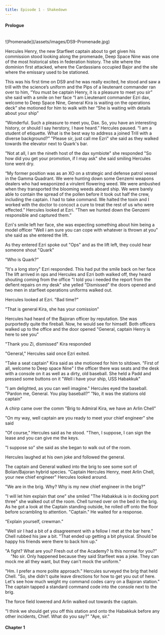 ```yaml
---
title: Episode 1 - Shakedown
---
```


#### Prologue
<br />
![Promenade](/assets/images/DS9-Promenade.jpg)

Hercules Henry, the new Starfleet captain about to get given his commission stood looking along the promenade, Deep Space Nine was one of the most historical sites in federation history. The site where the dominion first attacked, where the Cardassians occupied Bajor and the site where the emissary used to be stationed. 

This was his first time on DS9 and he was really excited, he stood and saw a trill with the science’s uniform and the Pips of a lieutenant commander ran over to him, “You must be captain Henry, it is a pleasure to meet you sir” she said with a smile on her face “I am Lieutenant commander Ezri dax, welcome to Deep Space Nine, General Kira is waiting on the operations deck” she motioned for him to walk with her “She is waiting with details about your ship”

“Wonderful. Such a pleasure to meet you, Dax. So, you have an interesting history, or should I say herstory, I have heard.”
Hercules paused. “I am a student of etiquette. What is the best way to address a joined Trill with a diverse background?”
"Please sir, just call me Ezri" she said as they walked towards the elevator next to Quark's bar.

"Not at all, I am the nineth host of the dax symbiote" she responded "So how did you get your promotion, if I may ask" she said smiling
Hercules tone went dry. 

“My former position was as an XO on a strategic and defense patrol vessel in the Gamma Quadrant. We were hunting down some Genzemi weapons dealers who had weaponized a virulent flowering weed. We were ambushed when they transported the blooming weeds aboard ship. We were barely able to contain the spread of the pollen before it took out half the crew, including the captain. I had to take command. We halted the toxin and I worked with the doctor to concoct a cure to treat the rest of us who were effected.” Hercules looked at Ezri. “Then we hunted down the Genzemi responsible and captured them.”

Ezri's smile left her face, she was expecting something about him being a model officer "Well i am sure you can cope with whatever is thrown at you" she said as she entered the lift. 

As they entered Ezri spoke out "Ops" and as the lift left, they could hear someone shout "Quark"

“Who is Quark?” 

"It's a long story" Ezri responded. This had put the smile back on her face
The lift arrived in ops and Hercules and Ezri both walked off, they heard shouting coming from the office "I told you i needed the report from the defient repairs on my desk" she yelled "Dismissed" the doors opened and two men in starfleet operations uniforms walked out.

Hercules looked at Ezri. "Bad time?"

"That is general Kira, she has your comission"

Hercules had heard of the Bajoran officer by reputation. She was purportedly quite the fireball. Now, he would see for himself. 
Both officers walked up to the office and the door opened "General, captain Henry is here to see you" 

"Thank you Zi, dismissed" Kira responded

"General," Hercules said once Ezri exited.

"Take a seat captain" Kira said as she motioned for him to sitdown. "First of all, welcome to Deep space Nine" I the officer there was seats and the desk with a console on it as well as a dirty, old baseball. She held a Padd and pressed some buttons on it "Well i have your ship, USS Habakkuk"

"I am delighted, as you can well imagine." Hercules eyed the baseball. "Pardon me, General. You play baseball?"
"No, it was the stations old captain"

A chirp came over the comm "Brig to Admiral Kira, we have an Arlin Chell"

"On my way, well captain are you ready to meet your chief engineer" she said

"Of course," Hercules said as he stood. "Then, I suppose, I can sign the lease and you can give me the keys.

"I suppose so" she said as she began to walk out of the room.

Hercules laughed at his own joke and followed the general.

The captain and General walked into the brig to see some sort of Bolian/Bajoran hybrid species. "Captain Hercules Henry, meet Arlin Chell, your new chief engineer" Hercules looked around. 

"We are in the brig. Why? Why is my new chief engineer in the brig?"

"I will let him explain that one" she smiled "The Habakkuk is in docking port three" she walked out of the room.
Chell turned over on the bed in the brig. As he got a look at the Captain standing outside, he rolled off onto the floor before scrambling to attention. "Captain." He waited for a response.

“Explain yourself, crewman.”

"Well sir I had a bit of a disagreement with a fellow I met at the bar here." Chell rubbed his jaw a bit. "That ended up getting a bit physical. Should be happy his friends were there to back him up." 

"A fight? What are you? Fresh out of the Academy? Is this normal for you?"
 
"No sir. Only happened because they said Starfleet was a joke. They can mock me all they want, but they can't mock the uniform."

"Hm. I prefer a more polite approach." Hercules surveyed the brig that held Chell. "So, she didn't quite leave directions for how to get you out of here. Let's see how much weight my command codes carry on a Bajoran station." The captain tapped a standard command code into the console next to the brig.

The force field lowered and Arlin walked out towards the captain.

"I think we should get you off this station and onto the Habakkuk before any other incidents, Chief. What do you say?"
"Aye, sir."

#### Chapter 1

